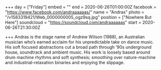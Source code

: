 +++
day = ["Friday"]
embed = ""
end = 2020-06-26T01:00:00Z
facebook = "https://www.facebook.com/andraaaaaas/"
name = "Andras"
photo = "/v1583319421/Web_0000000005_ogz9sq.jpg"
position = ["Nowhere But Here"]
soundcloud = "https://soundcloud.com/andraaaaaas"
start = 2020-06-26T21:30:00Z

+++
Andras is the stage name of Andrew Wilson (1988), an Australian musician who’s earned acclaim for his unpredictable take on dance music. His soft focused abstractions cut a broad path through ‘90s underground house, soundtrack and ambient music. His work is loosely based around drum machine rhythms and soft synthesis; smoothing over nature-machine and industrial-relaxation binaries and enjoying the slippage.
